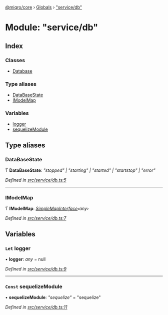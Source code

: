 [@miqro/core](../README.md) › [Globals](../globals.md) › ["service/db"](_service_db_.md)

# Module: "service/db"

## Index

### Classes

* [Database](../classes/_service_db_.database.md)

### Type aliases

* [DataBaseState](_service_db_.md#databasestate)
* [IModelMap](_service_db_.md#imodelmap)

### Variables

* [logger](_service_db_.md#let-logger)
* [sequelizeModule](_service_db_.md#const-sequelizemodule)

## Type aliases

###  DataBaseState

Ƭ **DataBaseState**: *"stopped" | "starting" | "started" | "startstop" | "error"*

*Defined in [src/service/db.ts:5](https://github.com/claukers/miqro-core/blob/cc47cc5/src/service/db.ts#L5)*

___

###  IModelMap

Ƭ **IModelMap**: *[SimpleMapInterface](../interfaces/_util_util_.simplemapinterface.md)‹any›*

*Defined in [src/service/db.ts:7](https://github.com/claukers/miqro-core/blob/cc47cc5/src/service/db.ts#L7)*

## Variables

### `Let` logger

• **logger**: *any* = null

*Defined in [src/service/db.ts:9](https://github.com/claukers/miqro-core/blob/cc47cc5/src/service/db.ts#L9)*

___

### `Const` sequelizeModule

• **sequelizeModule**: *"sequelize"* = "sequelize"

*Defined in [src/service/db.ts:11](https://github.com/claukers/miqro-core/blob/cc47cc5/src/service/db.ts#L11)*
